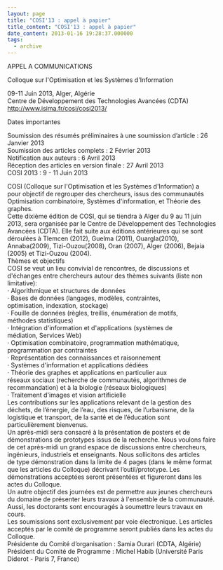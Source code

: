 ```yaml
---
layout: page
title: "COSI'13 : appel à papier"
title_content: "COSI'13 : appel à papier"
date_content: 2013-01-16 19:28:37.000000
tags:
  - archive
---
```

APPEL A COMMUNICATIONS  
  
Colloque sur l'Optimisation et les Systèmes d'Information  
  
  
09-11 Juin 2013, Alger, Algérie  
Centre de Développement des Technologies Avancées (CDTA)  
<http://www.isima.fr/cosi/cosi2013/>  
  
Dates importantes  
  
Soumission des résumés préliminaires à une soumission d’article : 26  
Janvier 2013  
Soumission des articles complets : 2 Février 2013  
Notification aux auteurs : 6 Avril 2013  
Réception des articles en version finale : 27 Avril 2013  
COSI 2013 : 9 - 11 Juin 2013  
  
COSI (Colloque sur l'Optimisation et les Systèmes d'Information) a  
pour objectif de regrouper des chercheurs, issus des communautés  
Optimisation combinatoire, Systèmes d'information, et Théorie des  
graphes.  
Cette dixième édition de COSI, qui se tiendra à Alger du 9 au 11 juin  
2013, sera organisée par le Centre de Développement des Technologies  
Avancées (CDTA). Elle fait suite aux éditions antérieures qui se sont  
déroulées à Tlemcen (2012), Guelma (2011), Ouargla(2010),  
Annaba(2009), Tizi-Ouzou(2008), Oran (2007), Alger (2006), Bejaia  
(2005) et Tizi-Ouzou (2004).  
Thèmes et objectifs  
COSI se veut un lieu convivial de rencontres, de discussions et  
d'échanges entre chercheurs autour des thèmes suivants (liste non  
limitative):  
· Algorithmique et structures de données  
· Bases de données (langages, modèles, contraintes,  
optimisation, indexation, stockage)  
· Fouille de données (règles, treillis, énumération de motifs,  
méthodes statistiques)  
· Intégration d'information et d'applications (systèmes de  
médiation, Services Web)  
· Optimisation combinatoire, programmation mathématique,  
programmation par contraintes  
· Représentation des connaissances et raisonnement  
· Systèmes d'information et applications dédiées  
· Théorie des graphes et applications en particulier aux  
réseaux sociaux (recherche de communautés, algorithmes de  
recommandation) et à la biologie (réseaux biologiques)  
· Traitement d'images et vision artificielle  
Les contributions sur les applications relevant de la gestion des  
déchets, de l’énergie, de l’eau, des risques, de l’urbanisme, de la  
logistique et transport, de la santé et de l’éducation sont  
particulièrement bienvenus.  
Un après-midi sera consacré à la présentation de posters et de  
démonstrations de prototypes issus de la recherche. Nous voulons faire  
de cet après-midi un grand espace de discussions entre chercheurs,  
ingénieurs, industriels et enseignants. Nous sollicitons des articles  
de type démonstration dans la limite de 4 pages (dans le même format  
que les articles du Colloque) décrivant l’outil/prototype. Les  
démonstrations acceptées seront présentées et figureront dans les  
actes du Colloque.  
Un autre objectif des journées est de permettre aux jeunes chercheurs  
du domaine de présenter leurs travaux à l'ensemble de la communauté.  
Aussi, les doctorants sont encouragés à soumettre leurs travaux en  
cours.  
Les soumissions sont exclusivement par voie électronique. Les articles  
acceptés par le comité de programme seront publiés dans les actes du  
Colloque.  
Présidente du Comité d’organisation : Samia Ourari (CDTA, Algérie)  
Président du Comité de Programme : Michel Habib (Université Paris  
Diderot - Paris 7, France)

